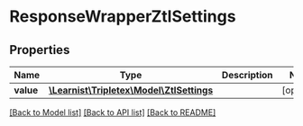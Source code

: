 # ResponseWrapperZtlSettings

## Properties
Name | Type | Description | Notes
------------ | ------------- | ------------- | -------------
**value** | [**\Learnist\Tripletex\Model\ZtlSettings**](ZtlSettings.md) |  | [optional] 

[[Back to Model list]](../../README.md#documentation-for-models) [[Back to API list]](../../README.md#documentation-for-api-endpoints) [[Back to README]](../../README.md)


